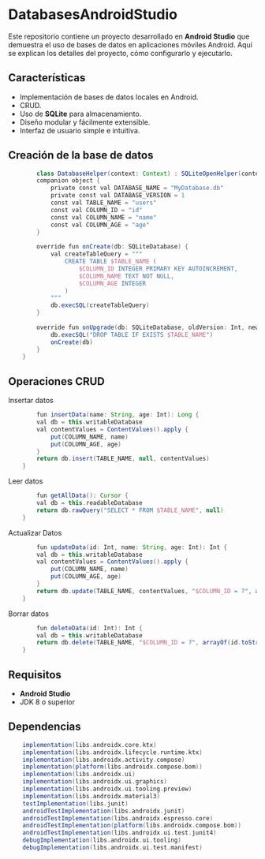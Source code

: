 # DatabasesAndroidStudio

Este repositorio contiene un proyecto desarrollado en **Android Studio** que demuestra el uso de bases de datos en aplicaciones móviles Android. Aquí se explican los detalles del proyecto, cómo configurarlo y ejecutarlo.

## Características

- Implementación de bases de datos locales en Android.
- CRUD.
- Uso de **SQLite** para almacenamiento.
- Diseño modular y fácilmente extensible.
- Interfaz de usuario simple e intuitiva.

## Creación de la base de datos
```gradle
        class DatabaseHelper(context: Context) : SQLiteOpenHelper(context, DATABASE_NAME, null, DATABASE_VERSION) {
        companion object {
            private const val DATABASE_NAME = "MyDatabase.db"
            private const val DATABASE_VERSION = 1
            const val TABLE_NAME = "users"
            const val COLUMN_ID = "id"
            const val COLUMN_NAME = "name"
            const val COLUMN_AGE = "age"
        }
    
        override fun onCreate(db: SQLiteDatabase) {
            val createTableQuery = """
                CREATE TABLE $TABLE_NAME (
                    $COLUMN_ID INTEGER PRIMARY KEY AUTOINCREMENT,
                    $COLUMN_NAME TEXT NOT NULL,
                    $COLUMN_AGE INTEGER
                )
            """
            db.execSQL(createTableQuery)
        }
    
        override fun onUpgrade(db: SQLiteDatabase, oldVersion: Int, newVersion: Int) {
            db.execSQL("DROP TABLE IF EXISTS $TABLE_NAME")
            onCreate(db)
        }
    }
```
## Operaciones CRUD
Insertar datos
```gradle
        fun insertData(name: String, age: Int): Long {
        val db = this.writableDatabase
        val contentValues = ContentValues().apply {
            put(COLUMN_NAME, name)
            put(COLUMN_AGE, age)
        }
        return db.insert(TABLE_NAME, null, contentValues)
    }
```

Leer datos

```gradle
        fun getAllData(): Cursor {
        val db = this.readableDatabase
        return db.rawQuery("SELECT * FROM $TABLE_NAME", null)
    }
```

Actualizar Datos

```gradle
        fun updateData(id: Int, name: String, age: Int): Int {
        val db = this.writableDatabase
        val contentValues = ContentValues().apply {
            put(COLUMN_NAME, name)
            put(COLUMN_AGE, age)
        }
        return db.update(TABLE_NAME, contentValues, "$COLUMN_ID = ?", arrayOf(id.toString()))
    }
```

Borrar datos
```gradle
        fun deleteData(id: Int): Int {
        val db = this.writableDatabase
        return db.delete(TABLE_NAME, "$COLUMN_ID = ?", arrayOf(id.toString()))
    }
```

   
## Requisitos

- **Android Studio** 
- JDK 8 o superior

## Dependencias
```gradle
    implementation(libs.androidx.core.ktx)
    implementation(libs.androidx.lifecycle.runtime.ktx)
    implementation(libs.androidx.activity.compose)
    implementation(platform(libs.androidx.compose.bom))
    implementation(libs.androidx.ui)
    implementation(libs.androidx.ui.graphics)
    implementation(libs.androidx.ui.tooling.preview)
    implementation(libs.androidx.material3)
    testImplementation(libs.junit)
    androidTestImplementation(libs.androidx.junit)
    androidTestImplementation(libs.androidx.espresso.core)
    androidTestImplementation(platform(libs.androidx.compose.bom))
    androidTestImplementation(libs.androidx.ui.test.junit4)
    debugImplementation(libs.androidx.ui.tooling)
    debugImplementation(libs.androidx.ui.test.manifest)
```
